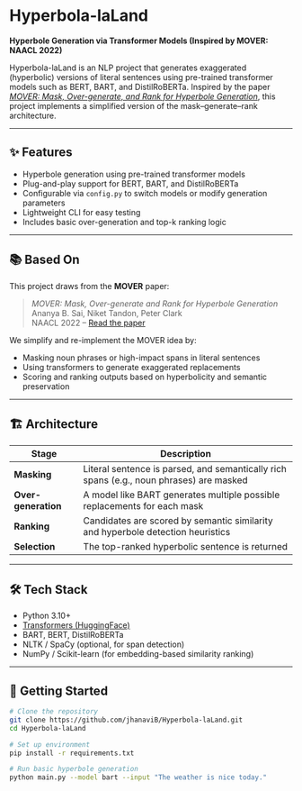 # Hyperbola-laLand 
**Hyperbole Generation via Transformer Models (Inspired by MOVER: NAACL 2022)**

Hyperbola-laLand is an NLP project that generates exaggerated (hyperbolic) versions of literal sentences using pre-trained transformer models such as BERT, BART, and DistilRoBERTa. Inspired by the paper [*MOVER: Mask, Over-generate, and Rank for Hyperbole Generation*](https://aclanthology.org/2022.naacl-main.440.pdf), this project implements a simplified version of the mask–generate–rank architecture.

---

## ✨ Features

- Hyperbole generation using pre-trained transformer models
- Plug-and-play support for BERT, BART, and DistilRoBERTa
- Configurable via `config.py` to switch models or modify generation parameters
- Lightweight CLI for easy testing
- Includes basic over-generation and top-k ranking logic

---

## 📚 Based On

This project draws from the **MOVER** paper:

> *MOVER: Mask, Over-generate and Rank for Hyperbole Generation*  
> Ananya B. Sai, Niket Tandon, Peter Clark  
> NAACL 2022 – [Read the paper](https://aclanthology.org/2022.naacl-main.440.pdf)

We simplify and re-implement the MOVER idea by:
- Masking noun phrases or high-impact spans in literal sentences
- Using transformers to generate exaggerated replacements
- Scoring and ranking outputs based on hyperbolicity and semantic preservation

---

## 🏗 Architecture

| Stage | Description |
|-------|-------------|
| **Masking** | Literal sentence is parsed, and semantically rich spans (e.g., noun phrases) are masked |
| **Over-generation** | A model like BART generates multiple possible replacements for each mask |
| **Ranking** | Candidates are scored by semantic similarity and hyperbole detection heuristics |
| **Selection** | The top-ranked hyperbolic sentence is returned |

---

## 🛠 Tech Stack

- Python 3.10+
- [Transformers (HuggingFace)](https://huggingface.co/transformers/)
- BART, BERT, DistilRoBERTa
- NLTK / SpaCy (optional, for span detection)
- NumPy / Scikit-learn (for embedding-based similarity ranking)

---

## 🚀 Getting Started

```bash
# Clone the repository
git clone https://github.com/jhanaviB/Hyperbola-laLand.git
cd Hyperbola-laLand

# Set up environment
pip install -r requirements.txt

# Run basic hyperbole generation
python main.py --model bart --input "The weather is nice today."

